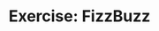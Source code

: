 ---
layout: step
number: 7
part: 1
title: "Exercise: FizzBuzz"
permalink: step7/

keywords:
#  - term: package.json
#    define: A `package.json` is the file used to store information about a Node.js project, such as its name and its dependencies. Read more [here](https://docs.npmjs.com/files/package.json).


---